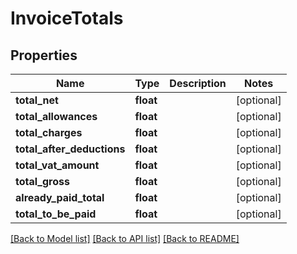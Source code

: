 # InvoiceTotals

## Properties
Name | Type | Description | Notes
------------ | ------------- | ------------- | -------------
**total_net** | **float** |  | [optional] 
**total_allowances** | **float** |  | [optional] 
**total_charges** | **float** |  | [optional] 
**total_after_deductions** | **float** |  | [optional] 
**total_vat_amount** | **float** |  | [optional] 
**total_gross** | **float** |  | [optional] 
**already_paid_total** | **float** |  | [optional] 
**total_to_be_paid** | **float** |  | [optional] 

[[Back to Model list]](../README.md#documentation-for-models) [[Back to API list]](../README.md#documentation-for-api-endpoints) [[Back to README]](../README.md)


